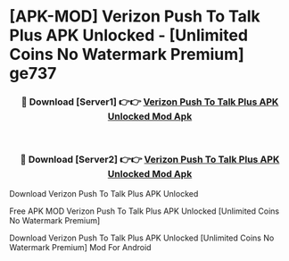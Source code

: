 # [APK-MOD] Verizon Push To Talk Plus APK Unlocked - [Unlimited Coins No Watermark Premium] ge737



<div align="center">
<h3>🔴 Download [Server1] 👉👉 <a href="https://momento.my/?title=Verizon_Push_To_Talk_Plus_APK_Unlocked">Verizon Push To Talk Plus APK Unlocked Mod Apk</a></h3><br>

<h3>🔴 Download [Server2] 👉👉 <a href="https://momento.my/?title=Verizon_Push_To_Talk_Plus_APK_Unlocked">Verizon Push To Talk Plus APK Unlocked Mod Apk</a></h3>
</div>



Download Verizon Push To Talk Plus APK Unlocked 

Free APK MOD Verizon Push To Talk Plus APK Unlocked [Unlimited Coins No Watermark Premium]

Download Verizon Push To Talk Plus APK Unlocked [Unlimited Coins No Watermark Premium] Mod For Android
